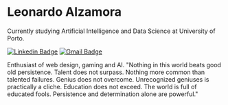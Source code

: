 <!--
### Hi there 👋
**leonardoalz/leonardoalz** is a ✨ _special_ ✨ repository because its `README.md` (this file) appears on your GitHub profile.

Here are some ideas to get you started:

- 🔭 I’m currently working on ...
- 🌱 I’m currently learning ...
- 👯 I’m looking to collaborate on ...
- 🤔 I’m looking for help with ...
- 💬 Ask me about ...
- 📫 How to reach me: ...
- 😄 Pronouns: ...
- ⚡ Fun fact: ...
-->

# Leonardo Alzamora

Currently studying Artificial Intelligence and Data Science at University of Porto.

[![Linkedin Badge](https://img.shields.io/badge/-Leonardo%20Alzamora-00875f?style=flat-square&logo=Linkedin&logoColor=white&link=https://www.linkedin.com/in/leonardoalzamora/)](https://www.linkedin.com/in/leonardoalzamora/) 
[![Gmail Badge](https://img.shields.io/badge/-leonardoalzamorapt@gmail.com-00875f?style=flat-square&logo=Gmail&logoColor=white&link=mailto:leonardoalzamorapt@gmail.com)](mailto:leonardoalzamorapt@gmail.com)

Enthusiast of web design, gaming and AI.
"Nothing in this world beats good old persistence. Talent does not surpass. Nothing more common than talented failures. Genius does not overcome. Unrecognized geniuses is practically a cliche. Education does not exceed. The world is full of educated fools. Persistence and determination alone are powerful."


